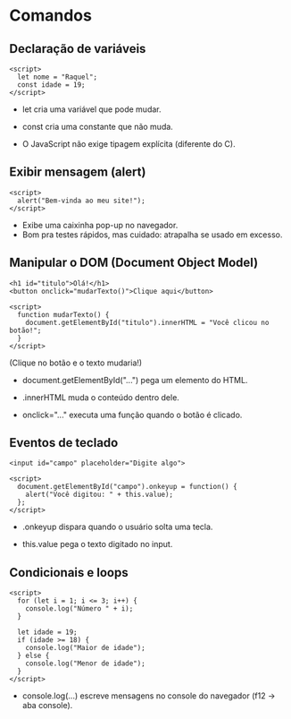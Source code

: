 # Comandos

## Declaração de variáveis
```
<script>
  let nome = "Raquel";
  const idade = 19;
</script>
```

- let cria uma variável que pode mudar.

- const cria uma constante que não muda.

- O JavaScript não exige tipagem explícita (diferente do C).

## Exibir mensagem (alert)
```
<script>
  alert("Bem-vinda ao meu site!");
</script>
```

- Exibe uma caixinha pop-up no navegador.
- Bom pra testes rápidos, mas cuidado: atrapalha se usado em excesso.

## Manipular o DOM (Document Object Model)
```
<h1 id="titulo">Olá!</h1>
<button onclick="mudarTexto()">Clique aqui</button>

<script>
  function mudarTexto() {
    document.getElementById("titulo").innerHTML = "Você clicou no botão!";
  }
</script>
```

(Clique no botão e o texto mudaria!)

- document.getElementById("...") pega um elemento do HTML.

- .innerHTML muda o conteúdo dentro dele.

- onclick="..." executa uma função quando o botão é clicado.

## Eventos de teclado
```
<input id="campo" placeholder="Digite algo">

<script>
  document.getElementById("campo").onkeyup = function() {
    alert("Você digitou: " + this.value);
  };
</script>
```

- .onkeyup dispara quando o usuário solta uma tecla.

- this.value pega o texto digitado no input.

## Condicionais e loops
```
<script>
  for (let i = 1; i <= 3; i++) {
    console.log("Número " + i);
  }

  let idade = 19;
  if (idade >= 18) {
    console.log("Maior de idade");
  } else {
    console.log("Menor de idade");
  }
</script>
```

- console.log(...) escreve mensagens no console do navegador (f12 → aba console).